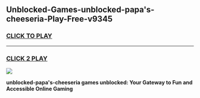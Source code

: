 
## Unblocked-Games-unblocked-papa's-cheeseria-Play-Free-v9345
<h3>
<a href="https://premium76.site?title=unblocked-papa's-cheeseria&ref=09A">CLICK TO PLAY</a></h3>
<hr>

<h3>
<a href="https://premium76.site?title=unblocked-papa's-cheeseria&ref=09A">CLICK 2 PLAY</a>
  
</h3>

<a href="https://premium76.site?title=unblocked-papa's-cheeseria&ref=09A"><img src="https://clearcache.store/games.png"></a>


**unblocked-papa's-cheeseria games unblocked: Your Gateway to Fun and Accessible Online Gaming**
